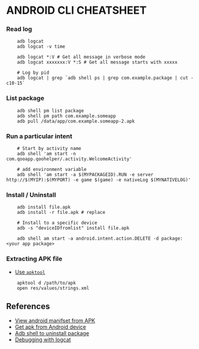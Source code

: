 # ANDROID CLI CHEATSHEET
### Read log

```
    adb logcat
    adb logcat -v time

    adb logcat *:V # Get all message in verbose mode
    adb logcat xxxxxxx:V *:S # Get all message starts with xxxxx

    # Log by pid
    adb logcat | grep `adb shell ps | grep com.example.package | cut -c10-15`
```

### List package

```
    adb shell pm list package
    adb shell pm path com.example.someapp
    adb pull /data/app/com.example.someapp-2.apk
```

### Run a particular intent

```
    # Start by activity name
    adb shell 'am start -n com.qooapp.qoohelper/.activity.WelcomeActivity'

    # add environment variable
    adb shell 'am start -a $(MYPACKAGEID).RUN -e server http://$(MYIP):$(MYPORT) -e game $(game) -e nativeLog $(MYNATIVELOG)'
```

### Install / Uninstall

```
    adb install file.apk
    adb install -r file.apk # replace

    # Install to a specific device
    adb -s "deviceIDfromlist" install file.apk

    adb shell am start -a android.intent.action.DELETE -d package:<your app package>
```

### Extracting APK file
* [Use `apktool`](http://ibotpeaches.github.io/Apktool/)

```
    apktool d /path/to/apk
    open res/values/strings.xml
```

## References
* [View android manifset from APK](http://stackoverflow.com/questions/4191762/how-to-view-androidmanifest-xml-from-apk-file)
* [Get apk from Android device](http://stackoverflow.com/questions/4032960/how-do-i-get-an-apk-file-from-an-android-device)
* [Adb shell to uninstall package](http://stackoverflow.com/questions/12949609/adb-shell-command-to-make-android-package-uninstall-dialog-appear)
* [Debugging with logcat](http://wiki.cyanogenmod.org/w/Doc:_debugging_with_logcat)


